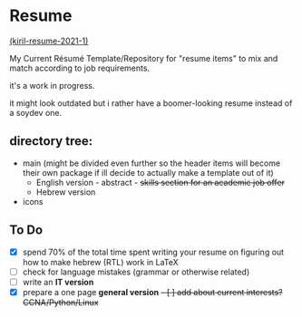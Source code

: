# Resume
[(kiril-resume-2021-1)](https://github.com/kiril-u/kiril-resume-2021-1)

My Current Résumé Template/Repository for "resume items" to mix and match according to job requirements.

it's a work in progress.

it might look outdated but i rather have a boomer-looking resume instead of a soydev one.

## directory tree:

- main (might be divided even further so the header items will become their own package if ill decide to actually make a template out of it)
	- English version
				- abstract
				- ~~skills section for an academic job offer~~
	- Hebrew version
- icons

## To Do

- [x] spend 70% of the total time spent writing your resume on figuring out how to make hebrew (RTL) work in LaTeX
- [ ] check for language mistakes (grammar or otherwise related)
- [ ] write an **IT version**
- [X] prepare a one page **general version**
~~- [ ] add about current interests? CCNA/Python/Linux~~
